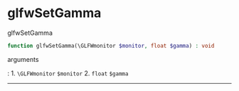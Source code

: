 # glfwSetGamma
glfwSetGamma

```php
function glfwSetGamma(\GLFWmonitor $monitor, float $gamma) : void
```



arguments

:    1. `\GLFWmonitor` `$monitor` 
    2. `float` `$gamma` 



---
     